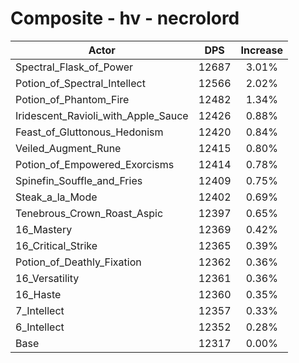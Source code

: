 # Composite - hv - necrolord
| Actor | DPS | Increase |
|---|:---:|:---:|
|Spectral_Flask_of_Power|12687|3.01%|
|Potion_of_Spectral_Intellect|12566|2.02%|
|Potion_of_Phantom_Fire|12482|1.34%|
|Iridescent_Ravioli_with_Apple_Sauce|12426|0.88%|
|Feast_of_Gluttonous_Hedonism|12420|0.84%|
|Veiled_Augment_Rune|12415|0.80%|
|Potion_of_Empowered_Exorcisms|12414|0.78%|
|Spinefin_Souffle_and_Fries|12409|0.75%|
|Steak_a_la_Mode|12402|0.69%|
|Tenebrous_Crown_Roast_Aspic|12397|0.65%|
|16_Mastery|12369|0.42%|
|16_Critical_Strike|12365|0.39%|
|Potion_of_Deathly_Fixation|12362|0.36%|
|16_Versatility|12361|0.36%|
|16_Haste|12360|0.35%|
|7_Intellect|12357|0.33%|
|6_Intellect|12352|0.28%|
|Base|12317|0.00%|
